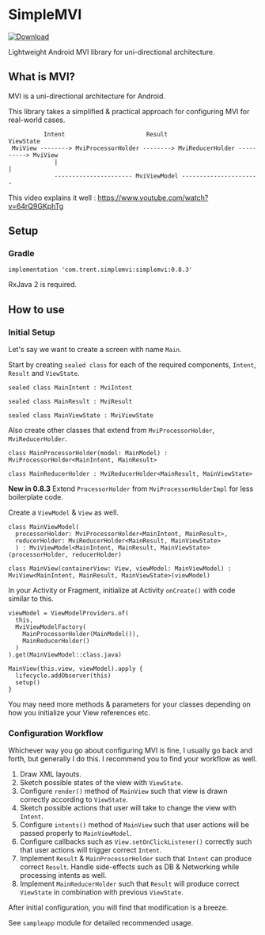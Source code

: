 # SimpleMVI
[ ![Download](https://api.bintray.com/packages/trent-dev/com.trent.simplemvi/simplemvi/images/download.svg) ](https://bintray.com/trent-dev/com.trent.simplemvi/simplemvi/_latestVersion)

Lightweight Android MVI library for uni-directional architecture.

## What is MVI?

MVI is a uni-directional architecture for Android.

This library takes a simplified & practical approach for configuring MVI for real-world cases.

```
          Intent                       Result                    ViewState
 MviView --------> MviProcessorHolder --------> MviReducerHolder ----------> MviView
             |                                                        |
             ---------------------- MviViewModel ----------------------
```

This video explains it well : https://www.youtube.com/watch?v=64rQ9GKphTg

## Setup

### Gradle

```
implementation 'com.trent.simplemvi:simplemvi:0.8.3'
```

RxJava 2 is required.

## How to use

### Initial Setup

Let's say we want to create a screen with name `Main`.

Start by creating `sealed class` for each of the required components, `Intent`, `Result` and `ViewState`.

```
sealed class MainIntent : MviIntent

sealed class MainResult : MviResult

sealed class MainViewState : MviViewState
```

Also create other classes that extend from `MviProcessorHolder`, `MviReducerHolder`.

```
class MainProcessorHolder(model: MainModel) : MviProcessorHolder<MainIntent, MainResult>

class MainReducerHolder : MviReducerHolder<MainResult, MainViewState>
```

**New in 0.8.3** Extend `ProcessorHolder` from `MviProcessorHolderImpl` for less boilerplate code.

Create a `ViewModel` & `View` as well.

```
class MainViewModel(
  processorHolder: MviProcessorHolder<MainIntent, MainResult>,
  reducerHolder: MviReducerHolder<MainResult, MainViewState>
  ) : MviViewModel<MainIntent, MainResult, MainViewState>(processorHolder, reducerHolder)

class MainView(containerView: View, viewModel: MainViewModel) : MviView<MainIntent, MainResult, MainViewState>(viewModel)
```

In your Activity or Fragment, initialize at Activity `onCreate()` with code similar to this.

```
viewModel = ViewModelProviders.of(
  this,
  MviViewModelFactory(
    MainProcessorHolder(MainModel()),
    MainReducerHolder()
  )
).get(MainViewModel::class.java)

MainView(this.view, viewModel).apply {
  lifecycle.addObserver(this)
  setup()
}
```

You may need more methods & parameters for your classes depending on how you initialize your View references etc.

### Configuration Workflow

Whichever way you go about configuring MVI is fine, I usually go back and forth, but generally I do this.
I recommend you to find your workflow as well.

1. Draw XML layouts.
2. Sketch possible states of the view with `ViewState`.
3. Configure `render()` method of `MainView` such that view is drawn correctly according to `ViewState`.
4. Sketch possible actions that user will take to change the view with `Intent`.
5. Configure `intents()` method of `MainView` such that user actions will be passed properly to `MainViewModel`.
6. Configure callbacks such as `View.setOnClickListener()` correctly such that user actions will trigger correct `Intent`.
7. Implement `Result` & `MainProcessorHolder` such that `Intent` can produce correct `Result`. Handle side-effects such as DB & Networking while processing intents as well.
8. Implement `MainReducerHolder` such that `Result` will produce correct `ViewState` in combination with previous `ViewState`.

After initial configuration, you will find that modification is a breeze.

See `sampleapp` module for detailed recommended usage.
